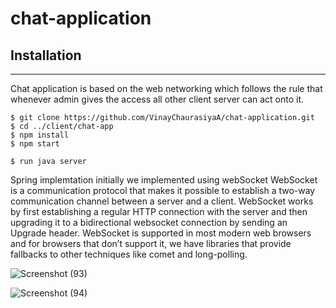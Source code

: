 # chat-application
## Installation
***
Chat application is based on the web networking which follows the rule that whenever admin gives the access all other client server can act onto it.
```
$ git clone https://github.com/VinayChaurasiyaA/chat-application.git
$ cd ../client/chat-app
$ npm install
$ npm start

$ run java server
```
Spring implemtation initially we implemented using webSocket
WebSocket is a communication protocol that makes it possible to establish a two-way communication channel between a server and a client.
WebSocket works by first establishing a regular HTTP connection with the server and then upgrading it to a bidirectional websocket connection by sending an Upgrade header.
WebSocket is supported in most modern web browsers and for browsers that don’t support it, we have libraries that provide fallbacks to other techniques like comet and long-polling.





![Screenshot (93)](https://user-images.githubusercontent.com/92705023/210141223-6acf1518-0af0-4164-9a88-58dc2c0b260c.png)


![Screenshot (94)](https://user-images.githubusercontent.com/92705023/210141229-7615efa3-edfc-4b0b-8132-b2eec3c57b86.png)
